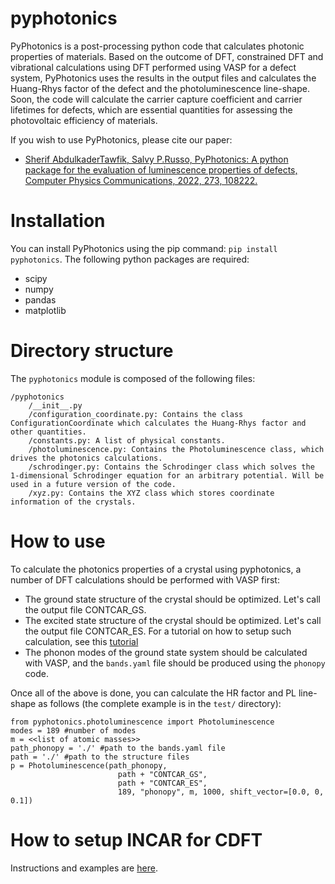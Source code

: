 # pyphotonics

PyPhotonics is a post-processing python code that calculates photonic properties of materials. Based on the outcome of DFT, constrained DFT and vibrational calculations using DFT performed using VASP for a defect system, PyPhotonics uses the results in the output files and calculates the Huang-Rhys factor of the defect and the photoluminescence line-shape. Soon, the code will calculate the carrier capture coefficient and carrier lifetimes for defects, which are essential quantities for assessing the photovoltaic efficiency of materials.

If you wish to use PyPhotonics, please cite our paper:

- [Sherif AbdulkaderTawfik, Salvy P.Russo, PyPhotonics: A python package for the evaluation of luminescence properties of defects, Computer Physics Communications, 2022, 273, 108222.](https://www.sciencedirect.com/science/article/pii/S0010465521003349)


# Installation

You can install PyPhotonics using the pip command: `pip install pyphotonics`. The following python packages are required:

- scipy
- numpy
- pandas
- matplotlib

# Directory structure

The `pyphotonics` module is composed of the following files:

```
/pyphotonics
    /__init__.py
    /configuration_coordinate.py: Contains the class ConfigurationCoordinate which calculates the Huang-Rhys factor and other quantities.
    /constants.py: A list of physical constants.
    /photoluminescence.py: Contains the Photoluminescence class, which drives the photonics calculations.
    /schrodinger.py: Contains the Schrodinger class which solves the 1-dimensional Schrodinger equation for an arbitrary potential. Will be used in a future version of the code.
    /xyz.py: Contains the XYZ class which stores coordinate information of the crystals.
```

# How to use

To calculate the photonics properties of a crystal using pyphotonics, a number of DFT calculations should be performed with VASP first:
- The ground state structure of the crystal should be optimized. Let's call the output file CONTCAR_GS.
- The excited state structure of the crystal should be optimized. Let's call the output file CONTCAR_ES. For a tutorial on how to setup such calculation, see this [tutorial](./vasp_constrained_occupations.md)
- The phonon modes of the ground state system should be calculated with VASP, and the `bands.yaml` file should be produced using the `phonopy` code.

Once all of the above is done, you can calculate the HR factor and PL line-shape as follows (the complete example is in the `test/` directory):

```
from pyphotonics.photoluminescence import Photoluminescence
modes = 189 #number of modes
m = <<list of atomic masses>>
path_phonopy = './' #path to the bands.yaml file
path = './' #path to the structure files
p = Photoluminescence(path_phonopy,
                        path + "CONTCAR_GS",
                        path + "CONTCAR_ES",
                        189, "phonopy", m, 1000, shift_vector=[0.0, 0, 0.1])

```

# How to setup INCAR for CDFT

Instructions and examples are [here](vasp_constrained_occupations.md).

